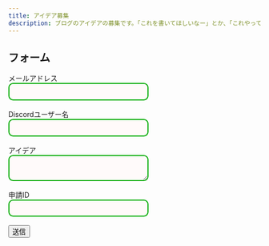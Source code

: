 ```yaml
---
title: アイデア募集
description: ブログのアイデアの募集です。「これを書いてほしいなー」とか、「これやってみて」とかそういうのを書いてください。
---
```

<style>
    .textlines {
    border: 2px solid #0a0;  /* 枠線 */
    border-radius: 0.67em;   /* 角丸 */
    padding: 0.5em;          /* 内側の余白量 */
    background-color: snow;  /* 背景色 */
    width: 20em;             /* 横幅 */
    font-size: 1em;          /* 文字サイズ */
    line-height: 1.2;        /* 行の高さ */
    size: 80%;
    }
</style>
<!--
<script>
  window.onload = function() { 
  var el = document.getElementById('g-recaptcha-response'); 
  if (el) { 
    el.setAttribute('required', 'required'); 
  } 
}
</script>
<style>
#g-recaptcha-response {
display: block !important;
position: absolute;
margin: -50px 0 0 0 !important;
z-index: -999999;
opacity: 0;
}
</style>
-->
<h2>フォーム</h2>
<form
  action="https://formspree.io/f/mqkwoagl"
  method="POST"
>
  <label>
    メールアドレス<br>
    <input type="email" name="_replyto" class="textlines">
  </label><br><br>
  <label>
    Discordユーザー名<br>
    <input type="text" name="discordusername" class="textlines">
  <label><br><br>
    アイデア<br>
    <textarea name="idea" class="textlines"></textarea>
  </label><br><br>
  <label>
    申請ID<br>
    <input type="number" id="iid" name="iid" class="textlines" readonly></input>
    <script>
      var iid = Math.floor( Math.random() * (9999999 + 1 - 1000000) ) + 1000000 ;
      document.getElementById("iid").setAttribute('value', iid)
    </script>
  </label><br><br>
  <!-- <div class="g-recaptcha" data-sitekey="6LeV8NQcAAAAAG3WzxcpLx-e-v3Q8LbCyp1-i1og"></div> -->
  <!-- your other form fields go here -->
  <button type="submit" class=".md-button .md-button--primary">送信</button>
</form>